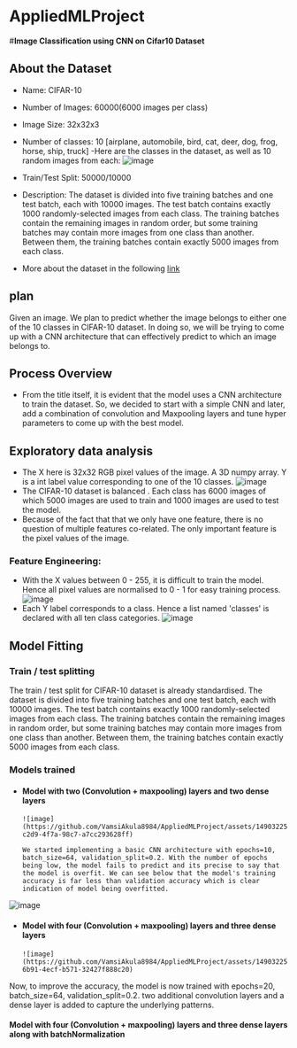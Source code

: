# AppliedMLProject
#**Image Classification using CNN on Cifar10 Dataset**
## About the Dataset
- Name: CIFAR-10
- Number of Images: 60000(6000 images per class)
- Image Size: 32x32x3
- Number of classes: 10 [airplane, automobile, bird, cat, deer, dog, frog, horse, ship, truck]
-Here are the classes in the dataset, as well as 10 random images from each:
![image](https://github.com/VamsiAkula8984/AppliedMLProject/assets/149032259/c76221e9-0a91-4005-9980-a61eee9c9fe2)

- Train/Test Split: 50000/10000
- Description: The dataset is divided into five training batches and one test batch, each with 10000 images. The test batch contains exactly 1000 randomly-selected images from each class. The training batches contain the remaining images in random order, but some training batches may contain more images from one class than another. Between them, the training batches contain exactly 5000 images from each class.
- More about the dataset in the following [link](https://www.cs.toronto.edu/%7Ekriz/cifar.html)
## plan
Given an image. We plan to predict whether the image belongs to either one of the 10 classes in CIFAR-10 dataset. In doing so, we will be trying to come up with a CNN architecture that can effectively predict to which an image belongs to.
## Process Overview
- From the title itself, it is evident that the model uses a CNN architecture to train the dataset. So, we decided to start with a simple CNN and later, add a combination of convolution and Maxpooling layers and tune hyper parameters to come up with the best model.
## Exploratory data analysis
- The X here is 32x32 RGB pixel values of the image. A 3D numpy array. Y is a int label value corresponding to one of the 10 classes.
  ![image](https://github.com/VamsiAkula8984/AppliedMLProject/assets/149032259/b48c01d7-bf11-4a5d-b8d9-f699f3f4dc3f)
- The CIFAR-10 dataset is balanced . Each class has 6000 images of which 5000 images are used to train and 1000 images are used to test the model.
- Because of the fact that that we only have one feature, there is no question of multiple features co-related. The only important feature is the pixel values of the image.
### Feature Engineering:
- With the X values between 0 - 255, it is difficult to train the model. Hence all pixel values are normalised to 0 - 1 for easy training process.
  ![image](https://github.com/VamsiAkula8984/AppliedMLProject/assets/149032259/e1e420ed-d4af-4b3a-b1d7-8f5d4068b637)
- Each Y label corresponds to a class. Hence a list named 'classes' is declared with all ten class categories.
  ![image](https://github.com/VamsiAkula8984/AppliedMLProject/assets/149032259/ac9187a1-678f-4b14-8067-f172e6513594)
## Model Fitting
### Train / test splitting
The train / test split for CIFAR-10 dataset is already standardised. The dataset is divided into five training batches and one test batch, each with 10000 images. The test batch contains exactly 1000 randomly-selected images from each class. The training batches contain the remaining images in random order, but some training batches may contain more images from one class than another. Between them, the training batches contain exactly 5000 images from each class.
### Models trained
- #### Model with two (Convolution + maxpooling) layers and two dense layers
      ![image](https://github.com/VamsiAkula8984/AppliedMLProject/assets/149032259/0b8865d0-c2d9-4f7a-98c7-a7cc293628ff)

      We started implementing a basic CNN architecture with epochs=10, batch_size=64, validation_split=0.2. With the number of epochs being low, the model fails to predict and its precise to say that the model is overfit. We can see below that the model's training accuracy is far less than validation accuracy which is clear indication of model being overfitted.
![image](https://github.com/VamsiAkula8984/AppliedMLProject/assets/149032259/bdcbf9b8-a765-4c36-837c-de448f754f68)

- #### Model with four (Convolution + maxpooling) layers and three dense layers
      ![image](https://github.com/VamsiAkula8984/AppliedMLProject/assets/149032259/22300616-6b91-4ecf-b571-32427f888c20)

Now, to improve the accuracy, the model is now trained with epochs=20, batch_size=64, validation_split=0.2. two additional convolution layers and a dense layer is added to capture the underlying patterns.
#### Model with four (Convolution + maxpooling) layers and three dense layers along with batchNormalization


